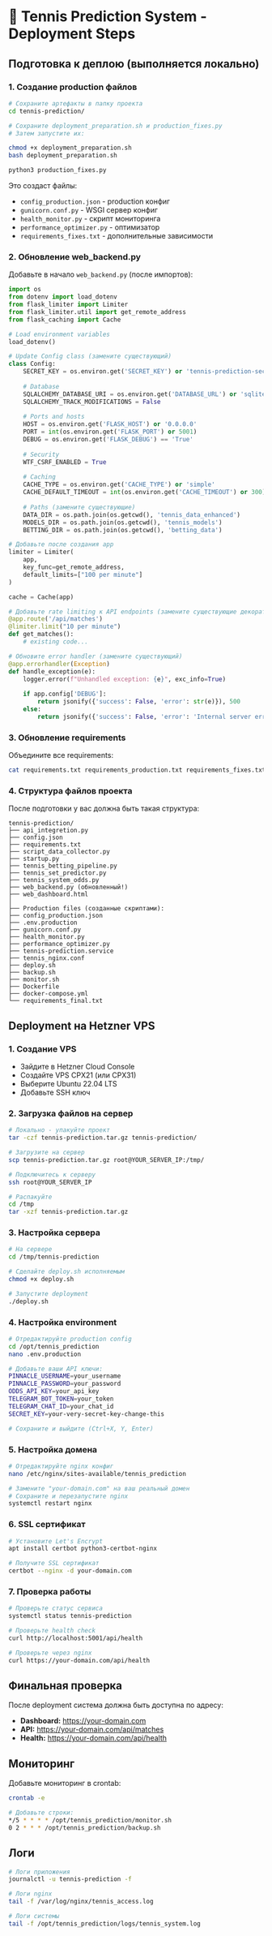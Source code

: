 # 🎾 Tennis Prediction System - Deployment Steps

## Подготовка к деплою (выполняется локально)

### 1. Создание production файлов

```bash
# Сохраните артефакты в папку проекта
cd tennis-prediction/

# Сохраните deployment_preparation.sh и production_fixes.py
# Затем запустите их:

chmod +x deployment_preparation.sh
bash deployment_preparation.sh

python3 production_fixes.py
```

Это создаст файлы:
- `config_production.json` - production конфиг
- `gunicorn.conf.py` - WSGI сервер конфиг
- `health_monitor.py` - скрипт мониторинга
- `performance_optimizer.py` - оптимизатор
- `requirements_fixes.txt` - дополнительные зависимости

### 2. Обновление web_backend.py

Добавьте в начало `web_backend.py` (после импортов):

```python
import os
from dotenv import load_dotenv
from flask_limiter import Limiter
from flask_limiter.util import get_remote_address
from flask_caching import Cache

# Load environment variables
load_dotenv()

# Update Config class (замените существующий)
class Config:
    SECRET_KEY = os.environ.get('SECRET_KEY') or 'tennis-prediction-secret-key-2024'
    
    # Database
    SQLALCHEMY_DATABASE_URI = os.environ.get('DATABASE_URL') or 'sqlite:///tennis_data.db'
    SQLALCHEMY_TRACK_MODIFICATIONS = False
    
    # Ports and hosts  
    HOST = os.environ.get('FLASK_HOST') or '0.0.0.0'
    PORT = int(os.environ.get('FLASK_PORT') or 5001)
    DEBUG = os.environ.get('FLASK_DEBUG') == 'True'
    
    # Security
    WTF_CSRF_ENABLED = True
    
    # Caching
    CACHE_TYPE = os.environ.get('CACHE_TYPE') or 'simple'
    CACHE_DEFAULT_TIMEOUT = int(os.environ.get('CACHE_TIMEOUT') or 300)
    
    # Paths (замените существующие)
    DATA_DIR = os.path.join(os.getcwd(), 'tennis_data_enhanced')
    MODELS_DIR = os.path.join(os.getcwd(), 'tennis_models')
    BETTING_DIR = os.path.join(os.getcwd(), 'betting_data')

# Добавьте после создания app
limiter = Limiter(
    app,
    key_func=get_remote_address,
    default_limits=["100 per minute"]
)

cache = Cache(app)

# Добавьте rate limiting к API endpoints (замените существующие декораторы)
@app.route('/api/matches')
@limiter.limit("10 per minute")
def get_matches():
    # existing code...

# Обновите error handler (замените существующий)
@app.errorhandler(Exception)
def handle_exception(e):
    logger.error(f"Unhandled exception: {e}", exc_info=True)
    
    if app.config['DEBUG']:
        return jsonify({'success': False, 'error': str(e)}), 500
    else:
        return jsonify({'success': False, 'error': 'Internal server error'}), 500
```

### 3. Обновление requirements

Объедините все requirements:

```bash
cat requirements.txt requirements_production.txt requirements_fixes.txt > requirements_final.txt
```

### 4. Структура файлов проекта

После подготовки у вас должна быть такая структура:

```
tennis-prediction/
├── api_integretion.py
├── config.json
├── requirements.txt
├── script_data_collector.py
├── startup.py
├── tennis_betting_pipeline.py
├── tennis_set_predictor.py
├── tennis_system_odds.py
├── web_backend.py (обновленный!)
├── web_dashboard.html
│
├── Production files (созданные скриптами):
├── config_production.json
├── .env.production
├── gunicorn.conf.py
├── health_monitor.py
├── performance_optimizer.py
├── tennis-prediction.service
├── tennis_nginx.conf
├── deploy.sh
├── backup.sh
├── monitor.sh
├── Dockerfile
├── docker-compose.yml
└── requirements_final.txt
```

## Deployment на Hetzner VPS

### 1. Создание VPS
- Зайдите в Hetzner Cloud Console
- Создайте VPS CPX21 (или CPX31)
- Выберите Ubuntu 22.04 LTS
- Добавьте SSH ключ

### 2. Загрузка файлов на сервер

```bash
# Локально - упакуйте проект
tar -czf tennis-prediction.tar.gz tennis-prediction/

# Загрузите на сервер
scp tennis-prediction.tar.gz root@YOUR_SERVER_IP:/tmp/

# Подключитесь к серверу
ssh root@YOUR_SERVER_IP

# Распакуйте
cd /tmp
tar -xzf tennis-prediction.tar.gz
```

### 3. Настройка сервера

```bash
# На сервере
cd /tmp/tennis-prediction

# Сделайте deploy.sh исполняемым
chmod +x deploy.sh

# Запустите deployment
./deploy.sh
```

### 4. Настройка environment

```bash
# Отредактируйте production config
cd /opt/tennis_prediction
nano .env.production

# Добавьте ваши API ключи:
PINNACLE_USERNAME=your_username
PINNACLE_PASSWORD=your_password
ODDS_API_KEY=your_api_key
TELEGRAM_BOT_TOKEN=your_token
TELEGRAM_CHAT_ID=your_chat_id
SECRET_KEY=your-very-secret-key-change-this

# Сохраните и выйдите (Ctrl+X, Y, Enter)
```

### 5. Настройка домена

```bash
# Отредактируйте nginx конфиг
nano /etc/nginx/sites-available/tennis_prediction

# Замените "your-domain.com" на ваш реальный домен
# Сохраните и перезапустите nginx
systemctl restart nginx
```

### 6. SSL сертификат

```bash
# Установите Let's Encrypt
apt install certbot python3-certbot-nginx

# Получите SSL сертификат
certbot --nginx -d your-domain.com
```

### 7. Проверка работы

```bash
# Проверьте статус сервиса
systemctl status tennis-prediction

# Проверьте health check
curl http://localhost:5001/api/health

# Проверьте через nginx
curl https://your-domain.com/api/health
```

## Финальная проверка

После deployment система должна быть доступна по адресу:
- **Dashboard:** https://your-domain.com
- **API:** https://your-domain.com/api/matches
- **Health:** https://your-domain.com/api/health

## Мониторинг

Добавьте мониторинг в crontab:

```bash
crontab -e

# Добавьте строки:
*/5 * * * * /opt/tennis_prediction/monitor.sh
0 2 * * * /opt/tennis_prediction/backup.sh
```

## Логи

```bash
# Логи приложения
journalctl -u tennis-prediction -f

# Логи nginx
tail -f /var/log/nginx/tennis_access.log

# Логи системы
tail -f /opt/tennis_prediction/logs/tennis_system.log
```
